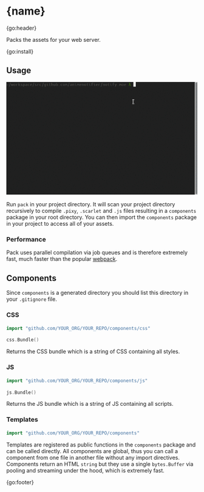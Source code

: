 # {name}

{go:header}

Packs the assets for your web server.

{go:install}

## Usage

![pack usage](docs/usage.gif)

Run `pack` in your project directory. It will scan your project directory recursively to compile `.pixy`, `.scarlet` and `.js` files resulting in a `components` package in your root directory. You can then import the `components` package in your project to access all of your assets.

### Performance

Pack uses parallel compilation via job queues and is therefore extremely fast, much faster than the popular [webpack](https://github.com/webpack/webpack).

## Components

Since `components` is a generated directory you should list this directory in your `.gitignore` file.

### CSS

```go
import "github.com/YOUR_ORG/YOUR_REPO/components/css"
```

```go
css.Bundle()
```

Returns the CSS bundle which is a string of CSS containing all styles.

### JS

```go
import "github.com/YOUR_ORG/YOUR_REPO/components/js"
```

```go
js.Bundle()
```

Returns the JS bundle which is a string of JS containing all scripts.

### Templates

```go
import "github.com/YOUR_ORG/YOUR_REPO/components"
```

Templates are registered as public functions in the `components` package and can be called directly. All components are global, thus you can call a component from one file in another file without any import directives. Components return an HTML `string` but they use a single `bytes.Buffer` via pooling and streaming under the hood, which is extremely fast.

{go:footer}
